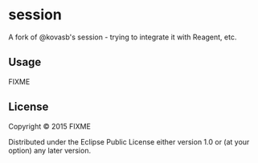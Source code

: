 # session

A fork of @kovasb's session - trying to integrate it with Reagent, etc.

## Usage

FIXME

## License

Copyright © 2015 FIXME

Distributed under the Eclipse Public License either version 1.0 or (at
your option) any later version.
